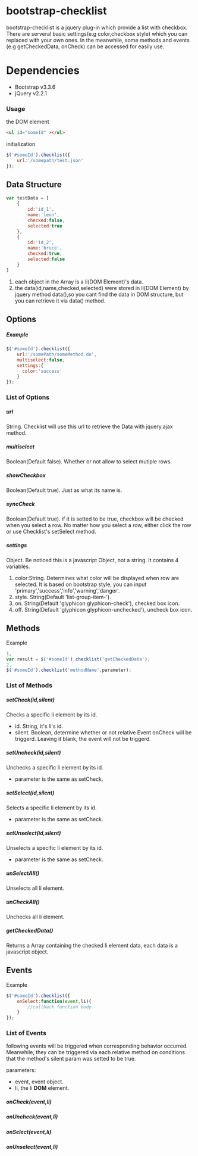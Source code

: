 # bootstrap-checklist
bootstrap-checklist is a jquery plug-in which provide a list with checkbox. There are serveral basic settings(e.g color,checkbox style) which you can replaced with your own ones. In the meanwhile, some methods and events (e.g getCheckedData, onCheck) can be accessed for easily use.

# Dependencies
- Bootstrap v3.3.6
- jQuery v2.2.1

### Usage
the DOM element
```html
<ul id="someId" ></ul>
```
initialization

```javascript
$('#someId').checklist({
    url:'/somepath/test.json'
});
```
## Data Structure

```javascript
var testData = [
    {
        id:'id_1',
        name:'leon',
        checked:false,
        selected:true
    },
    {
        id:'id_2',
        name:'bruce',
        checked:true,
        selected:false
    }
]
```

1. each object in the Array is a li(DOM Element)'s data.
2. the data(id,name,checked,selected) were stored in li(DOM Element) by jquery method data(),so you cant find the data in DOM structure, but you can retrieve it via data() method.


## Options
##### Example

```javascript
$('#someId').checklist({
    url:'/somePath/someMethod.do',
    multiselect:false,
    settings:{
      color:'success'
    }
});
```

### List of Options
##### url
String. Checklist will use this url to retrieve the Data with jquery.ajax method.
##### multiselect
Boolean(Default false). Whether or not allow to select mutiple rows.
##### showCheckbox
Boolean(Default true). Just as what its name is.
##### syncCheck
Boolean(Default true). if it is setted to be true, checkbox will be checked when you select a row. No matter how you select a row, either click the row or use Checklist's setSelect method.
##### settings
Object. Be noticed this is a javascript Object, not a string. It contains 4 variables.
1. color:String. Determines what color will be displayed when row are selected. It is based on bootstrap style, you can input 'primary','success','info','warning','danger'.
2. style. String(Default 'list-group-item-'). 
3. on. String(Default 'glyphicon glyphicon-check'), checked box icon.
4. off. String(Default 'glyphicon glyphicon-unchecked'), uncheck box icon.

## Methods
Example

```javascript
1,
var result = $('#someId').checklist('getCheckedData');
2,
$('#someId').checklist('methodName',parameter);
```

### List of Methods
##### setCheck(id,silent)
Checks a specific li element by its id.
- id. String, it's li's id.
- silent. Boolean, determine whether or not relative Event onCheck will be triggerd. Leaving it blank, the event will not be triggerd.

##### setUncheck(id,silent)
Unchecks a specific li element by its id.
- parameter is the same as setCheck.

##### setSelect(id,silent)
Selects a specific li element by its id.
- parameter is the same as setCheck.

##### setUnselect(id,silent)
Unselects a specific li element by its id.
- parameter is the same as setCheck.

##### unSelectAll()
Unselects all li element.

##### unCheckAll()
Unchecks all li element.

##### getCheckedData()
Returns a Array containing the checked li element data, each data is a javascript object.

## Events
Example

```javascript
$('#someId').checklist({
    onSelect:function(event,li){
        //callback function body
    }
});
```

### List of Events
following events will be triggered when corresponding behavior occurred. Meanwhile, they can be triggered via each relative method on conditions that the method's silent param was setted to be true.

parameters:
- event, event object.
- li, the li **DOM** element.

##### onCheck(event,li)

##### onUncheck(event,li)

##### onSelect(event,li)

##### onUnselect(event,li)